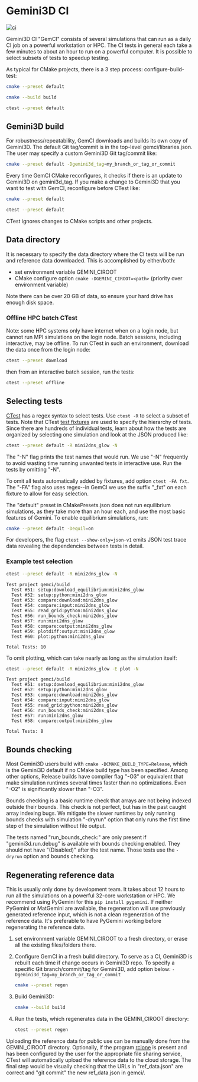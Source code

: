 # Gemini3D CI

[![ci](https://github.com/gemini3d/gemci/actions/workflows/ci.yml/badge.svg)](https://github.com/gemini3d/gemci/actions/workflows/ci.yml)

Gemini3D CI "GemCI" consists of several simulations that can run as a daily CI job on a powerful workstation or HPC.
The CI tests in general each take a few minutes to about an hour to run on a powerful computer.
It is possible to select subsets of tests to speedup testing.

As typical for CMake projects, there is a 3 step process: configure-build-test:

```sh
cmake --preset default

cmake --build build

ctest --preset default
```

## Gemini3D build

For robustness/repeatability, GemCI downloads and builds its own copy of Gemini3D.
The default Git tag/commit is in the top-level gemci/libraries.json.
The user may specify a custom Gemini3D Git tag/commit like:

```sh
cmake --preset default -Dgemini3d_tag=my_branch_or_tag_or_commit
```

Every time GemCI CMake reconfigures, it checks if there is an update to Gemini3D on gemini3d_tag.
If you make a change to Gemini3D that you want to test with GemCI, reconfigure before CTest like:

```sh
cmake --preset default

ctest --preset default
```

CTest ignores changes to CMake scripts and other projects.

## Data directory

It is necessary to specify the data directory where the CI tests will be run and reference data downloaded.
This is accomplished by either/both:

* set environment variable GEMINI_CIROOT
* CMake configure option `cmake -DGEMINI_CIROOT=<path>`  (priority over environment variable)

Note there can be over 20 GB of data, so ensure your hard drive has enough disk space.

### Offline HPC batch CTest

Note: some HPC systems only have internet when on a login node, but cannot run MPI simulations on the login node.
Batch sessions, including interactive, may be offline.
To run CTest in such an environment, download the data once from the login node:

```sh
ctest --preset download
```

then from an interactive batch session, run the tests:

```sh
ctest --preset offline
```

## Selecting tests

[CTest](https://cmake.org/cmake/help/latest/manual/ctest.1.html)
has a regex syntax to select tests.
Use `ctest -R` to select a subset of tests.
Note that CTest
[test fixtures](https://cmake.org/cmake/help/latest/prop_test/FIXTURES_REQUIRED.html)
are used to specify the hierarchy of tests.
Since there are hundreds of individual tests, learn about how the tests are organized by selecting one simulation and look at the JSON produced like:

```sh
ctest --preset default -R mini2dns_glow -N
```

The "-N" flag prints the test names that would run.
We use "-N" frequently to avoid wasting time running unwanted tests in interactive use.
Run the tests by omitting "-N".

To omit all tests automatically added by fixtures, add option `ctest -FA fxt`.
The "-FA" flag also uses regex--in GemCI we use the suffix "_fxt" on each fixture to allow for easy selection.

The "default" preset in CMakePresets.json does not run equilibrium simulations, as they take more than an hour each, and use the most basic features of Gemini.
To enable equilibrium simulations, run:

```sh
cmake --preset default -Dequil=on
```

For developers, the flag `ctest --show-only=json-v1` emits JSON test trace data revealing the dependencies between tests in detail.

### Example test selection

```sh
ctest --preset default -R mini2dns_glow -N
```

```
Test project gemci/build
  Test #51: setup:download_equilibrium:mini2dns_glow
  Test #52: setup:python:mini2dns_glow
  Test #53: compare:download:mini2dns_glow
  Test #54: compare:input:mini2dns_glow
  Test #55: read_grid:python:mini2dns_glow
  Test #56: run_bounds_check:mini2dns_glow
  Test #57: run:mini2dns_glow
  Test #58: compare:output:mini2dns_glow
  Test #59: plotdiff:output:mini2dns_glow
  Test #60: plot:python:mini2dns_glow

Total Tests: 10
```

To omit plotting, which can take nearly as long as the simulation itself:

```sh
ctest --preset default -R mini2dns_glow -E plot -N
```

```
Test project gemci/build
  Test #51: setup:download_equilibrium:mini2dns_glow
  Test #52: setup:python:mini2dns_glow
  Test #53: compare:download:mini2dns_glow
  Test #54: compare:input:mini2dns_glow
  Test #55: read_grid:python:mini2dns_glow
  Test #56: run_bounds_check:mini2dns_glow
  Test #57: run:mini2dns_glow
  Test #58: compare:output:mini2dns_glow

Total Tests: 8
```

## Bounds checking

Most Gemini3D users build with `cmake -DCMAKE_BUILD_TYPE=Release`, which is the Gemini3D default if no CMake build type has been specified.
Among other options, Release builds have compiler flag "-O3" or equivalent that make simulation runtimes several times faster than no optimizations.
Even "-O2" is significantly slower than "-O3".

Bounds checking is a basic runtime check that arrays are not being indexed outside their bounds.
This check is not perfect, but has in the past caught array indexing bugs.
We mitigate the slower runtimes by only running bounds checks with simulation "-dryrun" option that only runs the first time step of the simulation without file output.

The tests named "run_bounds_check:" are only present if "gemini3d.run.debug" is available with bounds checking enabled.
They should not have "(Disabled)" after the test name.
Those tests use the `-dryrun` option and bounds checking.

## Regenerating reference data

This is usually only done by development team.
It takes about 12 hours to run all the simulations on a powerful 32-core workstation or HPC.
We recommend using PyGemini for this `pip install pygemini`.
If neither PyGemini or MatGemini are available, the regeneration will use previously generated reference input, which is not a clean regeneration of the reference data.
It's preferable to have PyGemini working before regenerating the reference data.

1. set environment variable GEMINI_CIROOT to a fresh directory, or erase all the existing files/folders there.
2. Configure GemCI in a fresh build directory. To serve as a CI, Gemini3D is rebuilt each time if change occurs in Gemini3D repo. To specify a specific Git branch/commit/tag for Gemini3D, add option below: `-Dgemini3d_tag=my_branch_or_tag_or_commit`

    ```sh
    cmake --preset regen
    ```
3. Build Gemini3D:

    ```sh
    cmake --build build
    ```
4. Run the tests, which regenerates data in the GEMINI_CIROOT directory:

    ```sh
    ctest --preset regen
    ```

Uploading the reference data for public use can be manually done from the GEMINI_CIROOT directory.
Optionally, if the program
[rclone](https://rclone.org/)
is present and has been configured by the user for the appropriate file sharing service, CTest will automatically upload the reference data to the cloud storage.
The final step would be visually checking that the URLs in "ref_data.json" are correct and "git commit" the new ref_data.json in gemci/.
